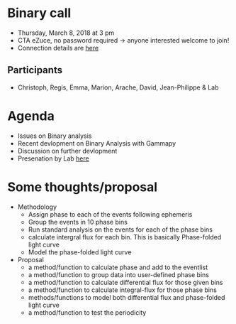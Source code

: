 
# Binary call

* Thursday, March 8, 2018 at 3 pm
* CTA eZuce, no password required -> anyone interested welcome to join!
* Connection details are [here](ConnectionDetails.txt)

## Participants

* Christoph, Regis, Emma, Marion, Arache, David, Jean-Philippe & Lab

# Agenda

* Issues on Binary analysis 
* Recent devlopment on Binary Analysis with Gammapy
* Discussion on further devlopment
* Presenation by Lab [here](Gammapy_binary_call.pdf)
# Some thoughts/proposal

* Methodology
  * Assign phase to each of the events following ephemeris
  * Group the events in 10 phase bins
  * Run standard analysis on the events for each of the phase bins
  * calculate intergral flux for each bin. This is basically Phase-folded light curve
  * Model the phase-folded light curve
* Proposal   
  * a method/function to calculate phase and add to the eventlist
  * a method/function to group data into user-defined phase bins
  * a method/function to calculate differential flux for those given bins
  * a method/function to calculate integral-flux for those phase bins
  * methods/functions to model both differential flux and phase-folded light curve 
  * a method/function to test the periodicity
  
